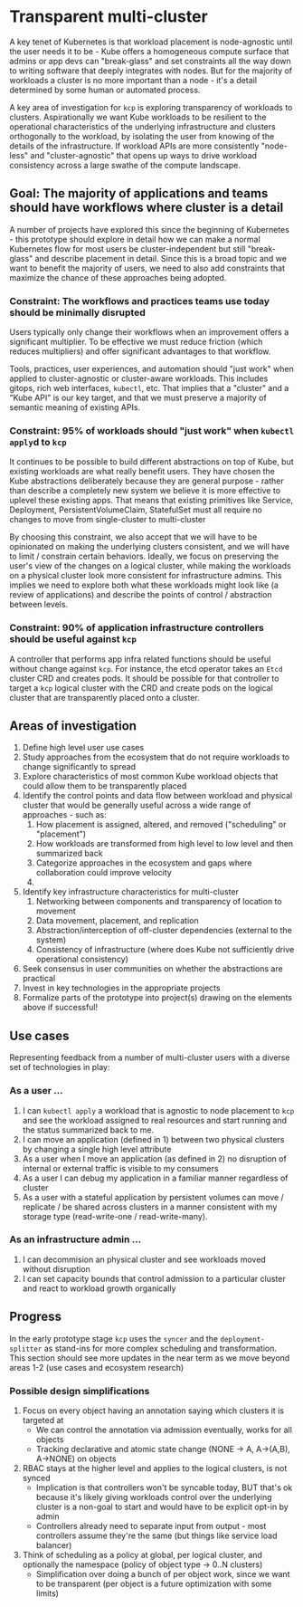 # Transparent multi-cluster

A key tenet of Kubernetes is that workload placement is node-agnostic until the user needs it to be - Kube offers a homogeneous compute surface that admins or app devs can "break-glass" and set constraints all the way down to writing software that deeply integrates with nodes. But for the majority of workloads a cluster is no more important than a node - it's a detail determined by some human or automated process.

A key area of investigation for `kcp` is exploring transparency of workloads to clusters. Aspirationally we want Kube workloads to be resilient to the operational characteristics of the underlying infrastructure and clusters orthogonally to the workload, by isolating the user from knowing of the details of the infrastructure. If workload APIs are more consistently "node-less" and "cluster-agnostic" that opens up ways to drive workload consistency across a large swathe of the compute landscape.

## Goal: The majority of applications and teams should have workflows where cluster is a detail

A number of projects have explored this since the beginning of Kubernetes - this prototype should explore in detail how we can make a normal Kubernetes flow for most users be cluster-independent but still "break-glass" and describe placement in detail. Since this is a broad topic and we want to benefit the majority of users, we need to also add constraints that maximize the chance of these approaches being adopted.

### Constraint: The workflows and practices teams use today should be minimally disrupted

Users typically only change their workflows when an improvement offers a significant multiplier. To be effective we must reduce friction (which reduces multipliers) and offer significant advantages to that workflow.

Tools, practices, user experiences, and automation should "just work" when applied to cluster-agnostic or cluster-aware workloads. This includes gitops, rich web interfaces, `kubectl`, etc. That implies that a "cluster" and a "Kube API" is our key target, and that we must preserve a majority of semantic meaning of existing APIs.

### Constraint: 95% of workloads should "just work" when `kubectl apply`d to `kcp`
 
It continues to be possible to build different abstractions on top of Kube, but existing workloads are what really benefit users. They have chosen the Kube abstractions deliberately because they are general purpose - rather than describe a completely new system we believe it is more effective to uplevel these existing apps.  That means that existing primitives like Service, Deployment, PersistentVolumeClaim, StatefulSet must all require no changes to move from single-cluster to multi-cluster

By choosing this constraint, we also accept that we will have to be opinionated on making the underlying clusters consistent, and we will have to limit / constrain certain behaviors. Ideally, we focus on preserving the user's view of the changes on a logical cluster, while making the workloads on a physical cluster look more consistent for infrastructure admins. This implies we need to explore both what these workloads might look like (a review of applications) and describe the points of control / abstraction between levels.

### Constraint: 90% of application infrastructure controllers should be useful against `kcp`

A controller that performs app infra related functions should be useful without change against `kcp`. For instance, the etcd operator takes an `Etcd` cluster CRD and creates pods. It should be possible for that controller to target a `kcp` logical cluster with the CRD and create pods on the logical cluster that are transparently placed onto a cluster.


## Areas of investigation

1. Define high level user use cases
2. Study approaches from the ecosystem that do not require workloads to change significantly to spread
3. Explore characteristics of most common Kube workload objects that could allow them to be transparently placed
4. Identify the control points and data flow between workload and physical cluster that would be generally useful across a wide range of approaches - such as:
    1. How placement is assigned, altered, and removed ("scheduling" or "placement")
    2. How workloads are transformed from high level to low level and then summarized back
    3. Categorize approaches in the ecosystem and gaps where collaboration could improve velocity
    4. 
5. Identify key infrastructure characteristics for multi-cluster
    1. Networking between components and transparency of location to movement
    2. Data movement, placement, and replication
    3. Abstraction/interception of off-cluster dependencies (external to the system)
    4. Consistency of infrastructure (where does Kube not sufficiently drive operational consistency)
6. Seek consensus in user communities on whether the abstractions are practical
7. Invest in key technologies in the appropriate projects
8. Formalize parts of the prototype into project(s) drawing on the elements above if successful!


## Use cases

Representing feedback from a number of multi-cluster users with a diverse set of technologies in play:

### As a user ...

1. I can `kubectl apply` a workload that is agnostic to node placement to `kcp` and see the workload assigned to real resources and start running and the status summarized back to me.
2. I can move an application (defined in 1) between two physical clusters by changing a single high level attribute
3. As a user when I move an application (as defined in 2) no disruption of internal or external traffic is visible to my consumers
4. As a user I can debug my application in a familiar manner regardless of cluster
5. As a user with a stateful application by persistent volumes can move / replicate / be shared across clusters in a manner consistent with my storage type (read-write-one / read-write-many).

### As an infrastructure admin ...

1. I can decommision an physical cluster and see workloads moved without disruption
2. I can set capacity bounds that control admission to a particular cluster and react to workload growth organically


## Progress

In the early prototype stage `kcp` uses the `syncer` and the `deployment-splitter` as stand-ins for more complex scheduling and transformation. This section should see more updates in the near term as we move beyond areas 1-2 (use cases and ecosystem research)


### Possible design simplifications

1. Focus on every object having an annotation saying which clusters it is targeted at
   * We can control the annotation via admission eventually, works for all objects
   * Tracking declarative and atomic state change (NONE -> A, A->(A,B), A->NONE) on
     objects
2. RBAC stays at the higher level and applies to the logical clusters, is not synced
   * Implication is that controllers won't be syncable today, BUT that's ok because it's likely giving workloads control over the underlying cluster is a non-goal to start and would have to be explicit opt-in by admin
   * Controllers already need to separate input from output - most controllers assume they're the same (but things like service load balancer)
3. Think of scheduling as a policy at global, per logical cluster, and optionally the namespace (policy of object type -> 0..N clusters)
   * Simplification over doing a bunch of per object work, since we want to be transparent (per object is a future optimization with some limits)
